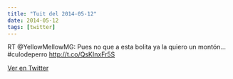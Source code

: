 ```yaml
---
title: "Tuit del 2014-05-12"
date: 2014-05-12
tags: [twitter]
---
```


RT @YellowMellowMG: Pues no que a esta bolita ya la quiero un montón... #culodeperro http://t.co/QsKInxFr5S



[Ver en Twitter](https://twitter.com/i/web/status/465820791075254272)
